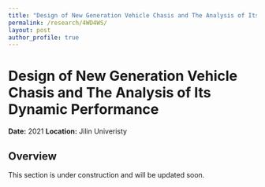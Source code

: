 ```yaml
---
title: "Design of New Generation Vehicle Chasis and The Analysis of Its Dynamic Performance"
permalink: /research/4WD4WS/
layout: post
author_profile: true
---
```


# Design of New Generation Vehicle Chasis and The Analysis of Its Dynamic Performance

**Date:** 2021
**Location:** Jilin Univeristy

## Overview
This section is under construction and will be updated soon.
